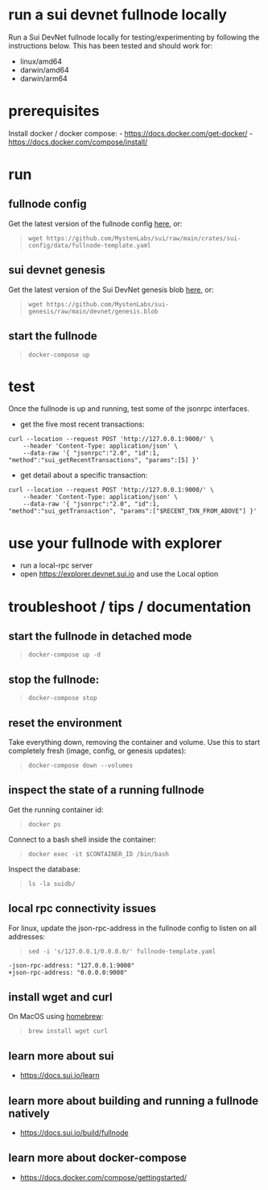 # run a sui devnet fullnode locally

Run a Sui DevNet fullnode locally for testing/experimenting by following the instructions below. This has been tested and should work for:

- linux/amd64
- darwin/amd64 
- darwin/arm64

# prerequisites

Install docker / docker compose:
    - https://docs.docker.com/get-docker/
    - https://docs.docker.com/compose/install/

# run

## fullnode config

Get the latest version of the fullnode config [here](https://github.com/MystenLabs/sui/raw/main/crates/sui-config/data/fullnode-template.yaml), or:

> ```wget https://github.com/MystenLabs/sui/raw/main/crates/sui-config/data/fullnode-template.yaml```

## sui devnet genesis
Get the latest version of the Sui DevNet genesis blob [here](https://github.com/MystenLabs/sui-genesis/raw/main/devnet/genesis.blob), or:

> ```wget https://github.com/MystenLabs/sui-genesis/raw/main/devnet/genesis.blob```


## start the fullnode

> ```docker-compose up```

# test

Once the fullnode is up and running, test some of the jsonrpc interfaces.

- get the five most recent transactions:

```
curl --location --request POST 'http://127.0.0.1:9000/' \
    --header 'Content-Type: application/json' \
    --data-raw '{ "jsonrpc":"2.0", "id":1, "method":"sui_getRecentTransactions", "params":[5] }'
```

- get detail about a specific transaction:

```
curl --location --request POST 'http://127.0.0.1:9000/' \
    --header 'Content-Type: application/json' \
    --data-raw '{ "jsonrpc":"2.0", "id":1, "method":"sui_getTransaction", "params":["$RECENT_TXN_FROM_ABOVE"] }'
```

# use your fullnode with explorer 

- run a local-rpc server
- open https://explorer.devnet.sui.io and use the Local option

# troubleshoot / tips / documentation

## start the fullnode in detached mode

> ```docker-compose up -d```

## stop the fullnode:

> ```docker-compose stop```

## reset the environment

Take everything down, removing the container and volume. Use this to start completely fresh (image, config, or genesis updates):

> ```docker-compose down --volumes```

## inspect the state of a running fullnode

Get the running container id:

> ```docker ps```

Connect to a bash shell inside the container:

> ```docker exec -it $CONTAINER_ID /bin/bash```

Inspect the database:

> ```ls -la suidb/```

## local rpc connectivity issues

For linux, update the json-rpc-address in the fullnode config to listen on all addresses:

> ```sed -i 's/127.0.0.1/0.0.0.0/' fullnode-template.yaml```

```
-json-rpc-address: "127.0.0.1:9000"
+json-rpc-address: "0.0.0.0:9000"
```

## install wget and curl

On MacOS using [homebrew](https://brew.sh/):

> ```brew install wget curl```

## learn more about sui
- https://docs.sui.io/learn

## learn more about building and running a fullnode natively
- https://docs.sui.io/build/fullnode

## learn more about docker-compose
- https://docs.docker.com/compose/gettingstarted/